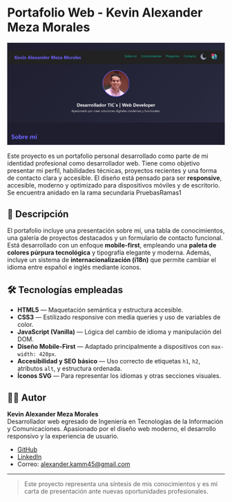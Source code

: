 # Portafolio Web - Kevin Alexander Meza Morales
<img src="assets\screenshot portafolio .jpg" alt="Vista previa del portafolio" width="600"/>

Este proyecto es un portafolio personal desarrollado como parte de mi identidad profesional como desarrollador web. Tiene como objetivo presentar mi perfil, habilidades técnicas, proyectos recientes y una forma de contacto clara y accesible. El diseño está pensado para ser **responsive**, accesible, moderno y optimizado para dispositivos móviles y de escritorio.
Se encuentra anidado en la rama secundaria PruebasRamas1

## 🚀 Descripción

El portafolio incluye una presentación sobre mí, una tabla de conocimientos, una galería de proyectos destacados y un formulario de contacto funcional. Está desarrollado con un enfoque **mobile-first**, empleando una **paleta de colores púrpura tecnológica** y tipografía elegante y moderna. Además, incluye un sistema de **internacionalización (i18n)** que permite cambiar el idioma entre español e inglés mediante íconos.

## 🛠️ Tecnologías empleadas

- **HTML5** — Maquetación semántica y estructura accesible.
- **CSS3** — Estilizado responsive con media queries y uso de variables de color.
- **JavaScript (Vanilla)** — Lógica del cambio de idioma y manipulación del DOM.
- **Diseño Mobile-First** — Adaptado principalmente a dispositivos con `max-width: 420px`.
- **Accesibilidad y SEO básico** — Uso correcto de etiquetas `h1`, `h2`, atributos `alt`, y estructura ordenada.
- **Íconos SVG** — Para representar los idiomas y otras secciones visuales.
  
## 👨‍💻 Autor

**Kevin Alexander Meza Morales**  
Desarrollador web egresado de Ingeniería en Tecnologías de la Información y Comunicaciones. Apasionado por el diseño web moderno, el desarrollo responsivo y la experiencia de usuario.

- [GitHub](https://github.com/KevinAlexanderWebDev)
- [LinkedIn](https://www.linkedin.com/in/kevin-meza-ecommerce-dev/) 
- Correo: alexander.kamm45@gmail.com 

---

> Este proyecto representa una síntesis de mis conocimientos y es mi carta de presentación ante nuevas oportunidades profesionales.
